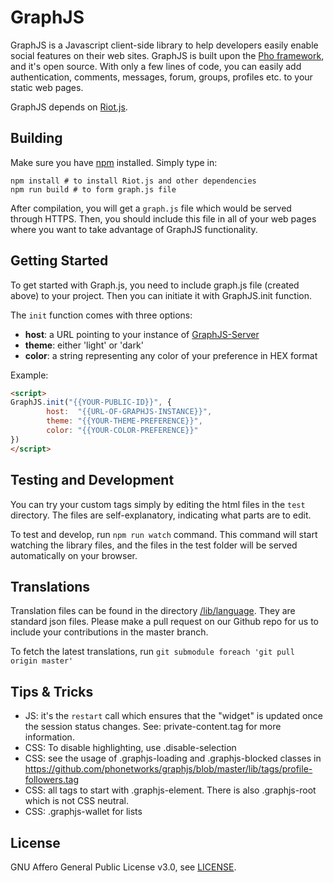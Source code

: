 # GraphJS

GraphJS is a Javascript client-side library to help developers easily enable social features on their web sites. GraphJS is built upon the [Pho framework](https://github.com/phonetworks/pho-microkernel), and it's open source. With only a few lines of code, you can easily add authentication, comments, messages, forum, groups, profiles etc. to your static web pages. 

GraphJS depends on [Riot.js](https://riot.js.org/). 

## Building

Make sure you have [npm](https://www.npmjs.com/) installed. Simply type in:

```
npm install # to install Riot.js and other dependencies
npm run build # to form graph.js file
```

After compilation, you will get a ```graph.js``` file which would be served through HTTPS. Then, you should include this file in all of your web pages where you want to take advantage of GraphJS functionality. 

## Getting Started

To get started with Graph.js, you need to include graph.js file (created above) to your project. Then you can initiate it with GraphJS.init function.

The ```init``` function comes with three options:
* **host**: a URL pointing to your instance of [GraphJS-Server](https://github.com/phonetworks/graphjs-server)
* **theme**: either 'light' or 'dark'
* **color**: a string representing any color of your preference in HEX format

Example:
```html
<script>
GraphJS.init("{{YOUR-PUBLIC-ID}}", {
        host:  "{{URL-OF-GRAPHJS-INSTANCE}}",
        theme: "{{YOUR-THEME-PREFERENCE}}",
        color: "{{YOUR-COLOR-PREFERENCE}}"
})
</script>
```

## Testing and Development

You can try your custom tags simply by editing the html files in the ```test``` directory. The files are self-explanatory, indicating what parts are to edit.

To test and develop, run ```npm run watch``` command. This command will start watching 
the library files, and the files in the test folder will be served automatically on 
your browser.

## Translations

Translation files can be found in the directory [/lib/language](https://github.com/phonetworks/graphjs/tree/master/lib/language). They are standard json files. Please make a pull request on our Github repo for us to include your contributions in the master branch.

To fetch the latest translations, run `git submodule foreach 'git pull origin master'`

## Tips & Tricks

* JS: it's the ```restart``` call which ensures that the "widget" is updated once the session status changes. See: private-content.tag for more information.
* CSS: To disable highlighting, use .disable-selection
* CSS: see the usage of .graphjs-loading and .graphjs-blocked classes in https://github.com/phonetworks/graphjs/blob/master/lib/tags/profile-followers.tag
* CSS: all tags to start with .graphjs-element. There is also .graphjs-root which is not CSS neutral.
* CSS: .graphjs-wallet for lists

## License

GNU Affero General Public License v3.0, see [LICENSE](https://github.com/phonetworks/graphjs/blob/master/LICENSE).
